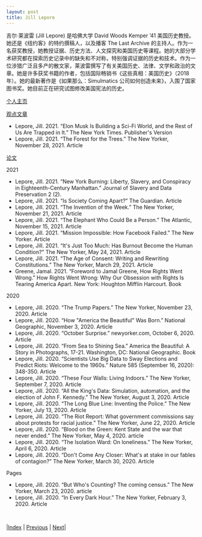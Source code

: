 ```yaml
---
layout: post
title: Jill Lepore
---
```


吉尔·莱波雷 (Jill Lepore) 是哈佛大学 David Woods Kemper ’41 美国历史教授。她还是《纽约客》的特约撰稿人，以及播客 The Last Archive 的主持人。作为一名获奖教授，她教授证据、历史方法、人文探究和美国历史等课程。她的大部分学术研究都在探索历史记录中的缺失和不对称，特别强调证据的历史和技术。作为一位涉猎广泛且多产的散文家，莱波雷撰写了有关美国历史、法律、文学和政治的文章。她是许多获奖书籍的作者，包括国际畅销书《这些真相：美国历史》（2018 年）。她的最新著作是《如果那么：Simulmatics 公司如何创造未来》，入围了国家图书奖。她目前正在研究试图修改美国宪法的历史。

[个人主页](https://scholar.harvard.edu/jlepore)

[观点文章](https://scholar.harvard.edu/jlepore/publications/filter_by/opinion)

- Lepore, Jill. 2021. “Elon Musk Is Building a Sci-Fi World, and the Rest of Us Are Trapped in It.” The New York Times. Publisher's Version
- Lepore, Jill. 2021. “The Forest for the Trees.” The New Yorker, November 28, 2021. Article

[论文](https://scholar.harvard.edu/jlepore/publications/filter_by/essays?page=1)

2021

- Lepore, Jill. 2021. “New York Burning: Liberty, Slavery, and Conspiracy in Eighteenth-Century Manhattan.” Journal of Slavery and Data Preservation 2 (2).
- Lepore, Jill. 2021. “Is Society Coming Apart?” The Guardian. Article
- Lepore, Jill. 2021. “The Invention of the Week.” The New Yorker, November 21, 2021. Article
- Lepore, Jill. 2021. “The Elephant Who Could Be a Person.” The Atlantic, November 15, 2021. Article
- Lepore, Jill. 2021. “Mission Impossible: How Facebook Failed.” The New Yorker. Article
- Lepore, Jill. 2021. “It's Just Too Much: Has Burnout Become the Human Condition?” The New Yorker, May 24, 2021. Article
- Lepore, Jill. 2021. “The Age of Consent: Writing and Rewriting Constitutions.” The New Yorker, March 29, 2021. Article
- Greene, Jamal. 2021. “Foreword to Jamal Greene, How Rights Went Wrong.” How Rights Went Wrong: Why Our Obsession with Rights Is Tearing America Apart. New York: Houghton Mifflin Harcourt. Book

2020

- Lepore, Jill. 2020. “The Trump Papers.” The New Yorker, November 23, 2020. Article
- Lepore, Jill. 2020. “How "America the Beautiful" Was Born.” National Geographic, November 3, 2020. Article
- Lepore, Jill. 2020. “October Surprise.” newyorker.com, October 6, 2020. Article
- Lepore, Jill. 2020. “From Sea to Shining Sea.” America the Beautiful: A Story in Photographs, 17-21. Washington, DC: National Geographic. Book
- Lepore, Jill. 2020. “Scientists Use Big Data to Sway Elections and Predict Riots: Welcome to the 1960s.” Nature 585 (September 16, 2020): 348-350. Article
- Lepore, Jill. 2020. “These Four Walls: Living Indoors.” The New Yorker, September 7, 2020. Article
- Lepore, Jill. 2020. “All the King's Data: Simulation, automation, and the election of John F. Kennedy.” The New Yorker, August 3, 2020. Article
- Lepore, Jill. 2020. “The Long Blue Line: Inventing the Police.” The New Yorker, July 13, 2020. Article
- Lepore, Jill. 2020. “The Riot Report: What government commissions say about protests for racial justice.” The New Yorker, June 22, 2020. Article
- Lepore, Jill. 2020. “Blood on the Green: Kent State and the war that never ended.” The New Yorker, May 4, 2020. article
- Lepore, Jill. 2020. “The Isolation Ward: On loneliness.” The New Yorker, April 6, 2020. Article
- Lepore, Jill. 2020. “Don't Come Any Closer: What's at stake in our fables of contagion?” The New Yorker, March 30, 2020. Article

Pages

- Lepore, Jill. 2020. “But Who's Counting? The coming census.” The New Yorker, March 23, 2020. article
- Lepore, Jill. 2020. “In Every Dark Hour.” The New Yorker, February 3, 2020. Article

<br/>

|[Index](../) | [Previous](4-6-column) | [Next](4-12-teach)|
